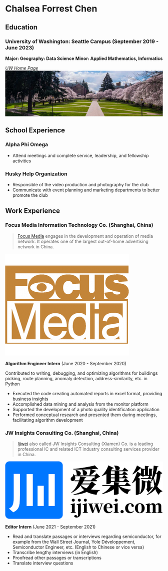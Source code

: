 # Chalsea Forrest Chen

## Education

### University of Washington: Seattle Campus (September 2019 - June 2023)

**Major: Geography: Data Science** 
**Minor: Applied Mathematics, Informatics**

*[UW Home Page]*
![UW](img/uw.jpeg)

## School Experience

### Alpha Phi Omega 
- Attend meetings and complete service, leadership, and fellowship activities

### Husky Help Organization
- Responsible of the video production and photography for the club
- Communicate with event planning and marketing departments to better promote the club


## Work Experience 

### Focus Media Information Technology Co. (Shanghai, China)

>[Focus Media][] engages in the development and operation of media network. It operates one of the largest out-of-home advertising network in China.

![focusmedia](img/focusmedia.png)

**Algorithm Engineer Intern** (June 2020 - September 2020)

Contributed to writing, debugging, and optimizing algorithms for buildings picking, route planning, anomaly detection, address-similarity, etc. in Python

- Executed the code creating automated reports in excel format, providing business insights
- Accomplished data mining and analysis from the monitor platform 
- Supported the development of a photo quality identification application
- Performed conceptual research and presented them during meetings, facilitating algorithm development

### JW Insights Consulting Co. (Shanghai, China)

>[Ijiwei][] also called JW Insights Consulting (Xiamen) Co. is a leading professional IC and related ICT industry consulting services provider in China.

![ijiwei](img/ijiwei.png) 

**Editor Intern** (June 2021 - September 2021)

- Read and translate passages or interviews regarding semiconductor, for example from the Wall Street Journal, Yole Développement, Semiconductor Engineer, etc. (English to Chinese or vice versa)
- Transcribe lengthy interviews (in English)
- Proofread other passages or transcriptions 
- Translate interview questions


[UW Home Page]: https://www.washington.edu/
[Focus Media]: https://www.focusmedia.cn/en
[Ijiwei]: https://www.focusmedia.cn/en
